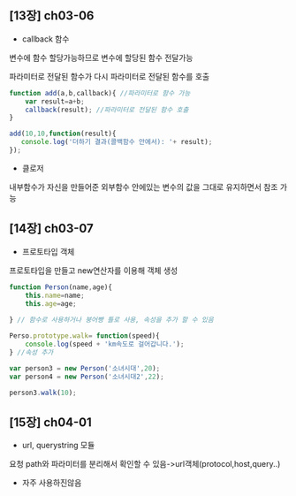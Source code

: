 ## [13장] ch03-06

- callback 함수

변수에 함수 할당가능하므로 변수에 할당된 함수 전달가능

파라미터로 전달된 함수가 다시 파라미터로 전달된 함수를 호출

```javascript
function add(a,b,callback){ //파라미터로 함수 가능
    var result=a+b;
    callback(result); //파라미터로 전달된 함수 호출
}

add(10,10,function(result){
   console.log('더하기 결과(콜백함수 안에서): '+ result); 
});
```

- 클로저

내부함수가 자신을 만들어준 외부함수 안에있는 변수의 값을 그대로 유지하면서 참조 가능



## [14장] ch03-07

- 프로토타입 객체

프로토타입을 만들고 new연산자를 이용해 객체 생성

```javascript
function Person(name,age){
    this.name=name;
    this.age=age;
    
} // 함수로 사용하거나 붕어빵 틀로 사용, 속성을 추가 할 수 있음

Perso.prototype.walk= function(speed){
    console.log(speed + 'km속도로 걸어갑니다.');
} //속성 추가

var person3 = new Person('소녀시대',20);
var person4 = new Person('소녀시대2',22);

person3.walk(10);
```



## [15장] ch04-01

- url, querystring 모듈

요청 path와 파라미터를 분리해서 확인할 수 있음->url객체(protocol,host,query..)

- 자주 사용하진않음























